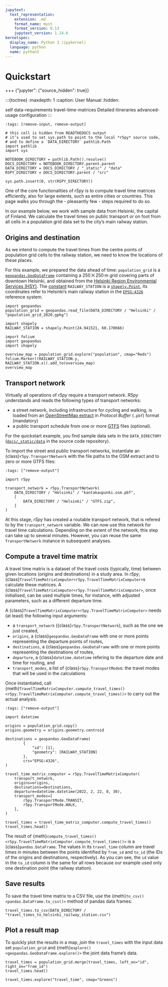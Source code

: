 ```yaml
---
jupytext:
  text_representation:
    extension: .md
    format_name: myst
    format_version: 0.13
    jupytext_version: 1.14.6
kernelspec:
  display_name: Python 3 (ipykernel)
  language: python
  name: python3
---
```



# Quickstart


+++ {"jupyter": {"source_hidden": true}}

:::{toctree}
:maxdepth: 1
:caption: User Manual
:hidden:

self
data-requirements
travel-time-matrices
Detailed itineraries <detailed-itineraries>
advanced-usage
configuration
:::


```{code-cell}
:tags: [remove-input, remove-output]

# this cell is hidden from READTHEDOCS output
# it’s used to set sys.path to point to the local *r5py* source code,
# and to define a `DATA_DIRECTORY` pathlib.Path
import pathlib
import sys

NOTEBOOK_DIRECTORY = pathlib.Path().resolve()
DOCS_DIRECTORY = NOTEBOOK_DIRECTORY.parent.parent
DATA_DIRECTORY = DOCS_DIRECTORY / "_static" / "data"
R5PY_DIRECTORY = DOCS_DIRECTORY.parent / "src"

sys.path.insert(0, str(R5PY_DIRECTORY))
```


One of the core functionalities of *r5py* is to compute travel time matrices
efficiently, also for large extents, such as entire cities or countries. This
page walks you through the - pleasantly few - steps required to do so.

In our example below, we work with sample data from Helsinki, the capital of
Finland.  We calculate the travel times on public transport or on foot from all
cells in a population grid data set to the city’s main railway station.


## Origins and destination

As we intend to compute the travel times from the centre points of population grid
cells to the railway station, we need to know the locations of these places. 

For this example, we prepared the data ahead of time: `population_grid` is a
[`geopandas.GeoDataFrame`](https://geopandas.org/en/stable/docs/user_guide/data_structures.html)
containing a 250 ⨉ 250 m grid covering parts of downtown Helsinki, and obtained
from the [Helsinki Region Environmental Services
(HSY)](https://hri.fi/data/en_GB/dataset/vaestotietoruudukko). The
[constant](https://stackoverflow.com/q/44636868) `RAILWAY_STATION` is a
[`shapely.Point`](https://shapely.readthedocs.io/en/stable/reference/shapely.Point.html),
its coordinates refer to Helsinki’s main railway station in the
[`EPSG:4326`](https://spatialreference.org/ref/epsg/4326/) reference system.

```{code-cell}
import geopandas
population_grid = geopandas.read_file(DATA_DIRECTORY / "Helsinki" / "population_grid_2020.gpkg")

import shapely
RAILWAY_STATION = shapely.Point(24.941521, 60.170666)
```

```{code-cell}
import folium
import geopandas
import shapely

overview_map = population_grid.explore("population", cmap="Reds")
folium.Marker((RAILWAY_STATION.y, RAILWAY_STATION.x)).add_to(overview_map)
overview_map
```


## Transport network

Virtually all operations of *r5py* require a transport network. *R5py*
understands and reads the following types of transport networks:

- a street network, including infrastructure for cycling and walking, is
  loaded from an [OpenStreetMap
  extract](https://wiki.openstreetmap.org/wiki/Extracts) in *Protocol Buffer*
  (`.pbf`) format (mandatory)
- a public transport schedule from one or more
  [GTFS](https://en.wikipedia.org/wiki/GTFS) files (optional).

For the quickstart example, you find sample data sets in the `DATA_DIRECTORY`
([`docs/_static/data`](https://github.com/r5py/r5py/tree/main/docs/_static/data/)
in the source code repository).

To import the street and public transport networks, instantiate an
{class}`r5py.TransportNetwork` with the file paths to the OSM extract and to
zero or more GTFS files:

```{code-cell}
:tags: ["remove-output"]

import r5py

transport_network = r5py.TransportNetwork(
    DATA_DIRECTORY / "Helsinki" / "kantakaupunki.osm.pbf",
    [
        DATA_DIRECTORY / "Helsinki" / "GTFS.zip",
    ]
)
```

At this stage, *r5py* has created a routable transport network, that is refered
to by the `transport_network` variable. We can now use this network for travel
time calculations. Depending on the extent of the network, this step can take up
to several minutes. However, you can reuse the same `TransportNetwork` instance
in subsequent analyses.


## Compute a travel time matrix

A travel time matrix is a dataset of the travel costs (typically, time) between
given locations (origins and destinations) in a study area.  In *r5py*,
{class}`TravelTimeMatrixComputer<r5py.TravelTimeMatrixComputer>`s calculate
these matrices. A
{class}`TravelTimeMatrixComputer<r5py.TravelTimeMatrixComputer>`, once
initialised, can be used multiple times, for instance, with adjusted parameters,
such as a different departure time.

A {class}`TravelTimeMatrixComputer<r5py.TravelTimeMatrixComputer>` needs (at least)
the following input arguments:
- a `transport_network` ({class}`r5py.TransportNetwork`), such as the one we
  just created,
- `origins`, a {class}`geopandas.GeoDataFrame` with one or more points
  representing the departure points of routes, 
- `destinations`, a {class}`geopandas.GeoDataFrame` with one or more points
  representing the destinations of routes, 
- `departure`, a {class}`datetime.datetime`
  refering to the departure date and time for routing, and
- `transport_modes`, a list of {class}`r5py.TransportMode`s: the travel modes
  that will be used in the calculations

Once instantiated, call
{meth}`TravelTimeMatrixComputer.compute_travel_times()<r5py.TravelTimeMatrixComputer.compute_travel_times()>`
to carry out the actual analysis.

```{code-cell}
:tags: ["remove-output"]

import datetime

origins = population_grid.copy()
origins.geometry = origins.geometry.centroid

destinations = geopandas.GeoDataFrame(
        {
            "id": [1],
            "geometry": [RAILWAY_STATION]
        },
        crs="EPSG:4326",
)

travel_time_matrix_computer = r5py.TravelTimeMatrixComputer(
    transport_network,
    origins=origins,
    destinations=destinations,
    departure=datetime.datetime(2022, 2, 22, 8, 30),
    transport_modes=[
        r5py.TransportMode.TRANSIT,
        r5py.TransportMode.WALK,
    ],
)
```

```{code-cell}
travel_times = travel_time_matrix_computer.compute_travel_times()
travel_times.head()
```

The result of
{meth}`compute_travel_times()<r5py.TravelTimeMatrixComputer.compute_travel_times()>`
is a {class}`pandas.DataFrame`. The values in its `travel_time` column are
travel times in minutes between the points identified by `from_id` and `to_id`
(the IDs of the origins and destinations, respectively). As you can see, the
`id` value in the `to_id` column is the same for all rows because our example
used only one destination point (the railway station).


## Save results

To save the travel time matrix to a CSV file, use the
{meth}`to_csv()<pandas.DataFrame.to_csv()>` method of pandas data frames:

```{code-cell}
travel_times.to_csv(DATA_DIRECTORY / "travel_times_to_helsinki_railway_station.csv")
```


## Plot a result map

To quickly plot the results in a map, *join* the `travel_times` with the input
data set `population_grid` and
{meth}`explore()<geopandas.GeoDataFrame.explore()>` the joint data frame’s
data.

```{code-cell}
travel_times = population_grid.merge(travel_times, left_on="id", right_on="from_id")
travel_times.head()
```

```{code-cell}
travel_times.explore("travel_time", cmap="Greens")
```
